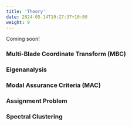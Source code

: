 ```yaml
---
title: 'Theory'
date: 2024-05-14T19:27:37+10:00
weight: 9
---
```


Coming soon!

### Multi-Blade Coordinate Transform (MBC)

### Eigenanalysis

### Modal Assurance Criteria (MAC)

### Assignment Problem

### Spectral Clustering